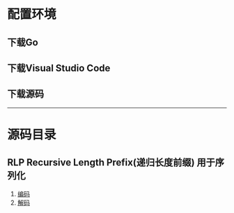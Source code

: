 # 配置环境
## 下载Go
## 下载Visual Studio Code
## 下载源码
- - -
# 源码目录
## RLP Recursive Length Prefix(递归长度前缀) 用于序列化
1. [编码](https://www.jianshu.com/p/cf10c4503110)
2. [解码](https://www.jianshu.com/p/3f498c02dd24)
